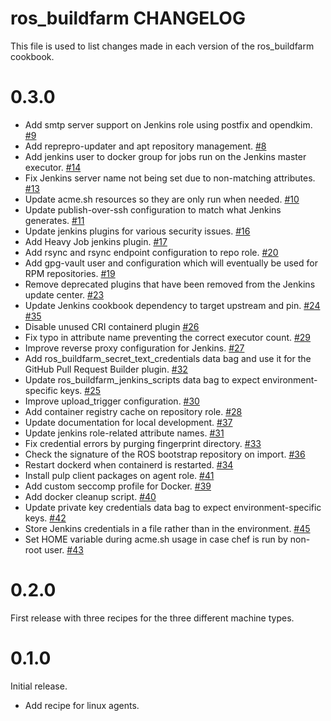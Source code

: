 # ros_buildfarm CHANGELOG

This file is used to list changes made in each version of the ros_buildfarm cookbook.

# 0.3.0

- Add smtp server support on Jenkins role using postfix and opendkim. [#9](https://github.com/ros-infrastructure/cookbook-ros-buildfarm/pull/9)
- Add reprepro-updater and apt repository management. [#8](https://github.com/ros-infrastructure/cookbook-ros-buildfarm/pull/8)
- Add jenkins user to docker group for jobs run on the Jenkins master executor. [#14](https://github.com/ros-infrastructure/cookbook-ros-buildfarm/pull/14)
- Fix Jenkins server name not being set due to non-matching attributes. [#13](https://github.com/ros-infrastructure/cookbook-ros-buildfarm/pull/13)
- Update acme.sh resources so they are only run when needed. [#10](https://github.com/ros-infrastructure/cookbook-ros-buildfarm/pull/10)
- Update publish-over-ssh configuration to match what Jenkins generates.  [#11](https://github.com/ros-infrastructure/cookbook-ros-buildfarm/pull/11)
- Update jenkins plugins for various security issues. [#16](https://github.com/ros-infrastructure/cookbook-ros-buildfarm/pull/16)
- Add Heavy Job jenkins plugin. [#17](https://github.com/ros-infrastructure/cookbook-ros-buildfarm/pull/17)
- Add rsync and rsync endpoint configuration to repo role. [#20](https://github.com/ros-infrastructure/cookbook-ros-buildfarm/pull/20)
- Add gpg-vault user and configuration which will eventually be used for RPM repositories. [#19](https://github.com/ros-infrastructure/cookbook-ros-buildfarm/pull/19)
- Remove deprecated plugins that have been removed from the Jenkins update center. [#23](https://github.com/ros-infrastructure/cookbook-ros-buildfarm/pull/23)
- Update Jenkins cookbook dependency to target upstream and pin. [#24](https://github.com/ros-infrastructure/cookbook-ros-buildfarm/pull/24) [#35](https://github.com/ros-infrastructure/cookbook-ros-buildfarm/pull/35)
- Disable unused CRI containerd plugin [#26](https://github.com/ros-infrastructure/cookbook-ros-buildfarm/pull/26)
- Fix typo in attribute name preventing the correct executor count. [#29](https://github.com/ros-infrastructure/cookbook-ros-buildfarm/pull/29)
- Improve reverse proxy configuration for Jenkins. [#27](https://github.com/ros-infrastructure/cookbook-ros-buildfarm/pull/27)
- Add ros_buildfarm_secret_text_credentials data bag and use it for the GitHub Pull Request Builder plugin. [#32](https://github.com/ros-infrastructure/cookbook-ros-buildfarm/pull/32)
- Update ros_buildfarm_jenkins_scripts data bag to expect environment-specific keys. [#25](https://github.com/ros-infrastructure/cookbook-ros-buildfarm/pull/25)
- Improve upload_trigger configuration. [#30](https://github.com/ros-infrastructure/cookbook-ros-buildfarm/pull/30)
- Add container registry cache on repository role. [#28](https://github.com/ros-infrastructure/cookbook-ros-buildfarm/pull/28)
- Update documentation for local development. [#37](https://github.com/ros-infrastructure/cookbook-ros-buildfarm/pull/37)
- Update jenkins role-related attribute names. [#31](https://github.com/ros-infrastructure/cookbook-ros-buildfarm/pull/31)
- Fix credential errors by purging fingerprint directory.  [#33](https://github.com/ros-infrastructure/cookbook-ros-buildfarm/pull/33)
- Check the signature of the ROS bootstrap repository on import. [#36](https://github.com/ros-infrastructure/cookbook-ros-buildfarm/pull/36)
- Restart dockerd when containerd is restarted. [#34](https://github.com/ros-infrastructure/cookbook-ros-buildfarm/pull/34)
- Install pulp client packages on agent role. [#41](https://github.com/ros-infrastructure/cookbook-ros-buildfarm/pull/41)
- Add custom seccomp profile for Docker. [#39](https://github.com/ros-infrastructure/cookbook-ros-buildfarm/pull/39)
- Add docker cleanup script. [#40](https://github.com/ros-infrastructure/cookbook-ros-buildfarm/pull/40)
- Update private key credentials data bag to expect environment-specific keys. [#42](https://github.com/ros-infrastructure/cookbook-ros-buildfarm/pull/42)
- Store Jenkins credentials in a file rather than in the environment. [#45](https://github.com/ros-infrastructure/cookbook-ros-buildfarm/pull/45)
- Set HOME variable during acme.sh usage in case chef is run by non-root user. [#43](https://github.com/ros-infrastructure/cookbook-ros-buildfarm/pull/43)

# 0.2.0

First release with three recipes for the three different machine types.

# 0.1.0

Initial release.
- Add recipe for linux agents.


